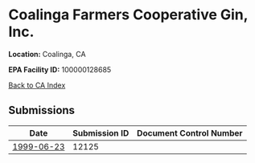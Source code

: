 # Coalinga Farmers Cooperative Gin, Inc.

**Location:** Coalinga, CA

**EPA Facility ID:** 100000128685

[Back to CA Index](../../index.md)

## Submissions

| Date | Submission ID | Document Control Number |
|------|--------------|-------------------------|
| [1999-06-23](submissions/12125.md) | 12125 |  |
